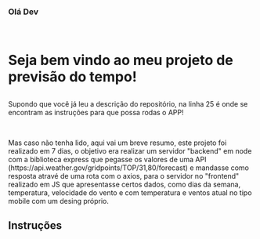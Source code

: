 ### Olá Dev

<br>

<h1>Seja bem vindo ao meu projeto de previsão do tempo!</h1>

## 

<p>Supondo que você já leu a descrição do repositório, na linha 25 é onde se encontram as instruções para que possa rodas o APP!</p>
<br>
<p>Mas caso não tenha lido, aqui vai um breve resumo, este projeto foi realizado em 7 dias, o objetivo era realizar um servidor "backend" em node com a biblioteca express que pegasse os valores de uma API (https://api.weather.gov/gridpoints/TOP/31,80/forecast) e mandasse como resposta atravé de uma rota com o axios, para o servidor no "frontend" realizado em JS que apresentasse certos dados, como dias da semana, temperatura, velocidade do vento e com temperatura e ventos atual no tipo mobile com um desing próprio.
<br>
 
<h2> Instruções </h2>

